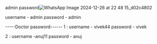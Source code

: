 admin password![WhatsApp Image 2024-12-26 at 22 48 15_d02c4802](https://github.com/user-attachments/assets/b61f9174-9f79-4ee9-8b3d-67b16a806444)

username - admin
password - admin

-----Doctor password------
1 : username - vivek44
password - vivek

2 : username -anuj11
password - anuj


